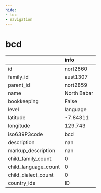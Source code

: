 ```yaml
---
hide:
- toc
- navigation
---
```

# bcd
|                      | info        |
|:---------------------|:------------|
| id                   | nort2860    |
| family_id            | aust1307    |
| parent_id            | nort2859    |
| name                 | North Babar |
| bookkeeping          | False       |
| level                | language    |
| latitude             | -7.84311    |
| longitude            | 129.743     |
| iso639P3code         | bcd         |
| description          | nan         |
| markup_description   | nan         |
| child_family_count   | 0           |
| child_language_count | 0           |
| child_dialect_count  | 0           |
| country_ids          | ID          |